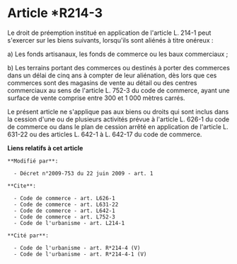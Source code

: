 # Article *R214-3

Le droit de préemption institué en application de l'article L. 214-1 peut s'exercer sur les biens suivants, lorsqu'ils sont
aliénés à titre onéreux : 

a) Les fonds artisanaux, les fonds de commerce ou les baux commerciaux ; 

b) Les terrains portant des commerces ou destinés à porter des commerces dans un délai de cinq ans à compter de leur
aliénation, dès lors que ces commerces sont des magasins de vente au détail ou des centres commerciaux au sens de l'article
L. 752-3 du code de commerce, ayant une surface de vente comprise entre 300 et 1 000 mètres carrés. 

Le présent article ne s'applique pas aux biens ou droits qui sont inclus dans la cession d'une ou de plusieurs activités
prévue à l'article L. 626-1 du code de commerce ou dans le plan de cession arrêté en application de l'article L. 631-22 ou
des articles L. 642-1 à L. 642-17 du code de commerce.

**Liens relatifs à cet article**

	**Modifié par**:

	  - Décret n°2009-753 du 22 juin 2009 - art. 1

	**Cite**:

	  - Code de commerce - art. L626-1
	  - Code de commerce - art. L631-22
	  - Code de commerce - art. L642-1
	  - Code de commerce - art. L752-3
	  - Code de l'urbanisme - art. L214-1

	**Cité par**:

	  - Code de l'urbanisme - art. R*214-4 (V)
	  - Code de l'urbanisme - art. R*214-4-1 (V)
